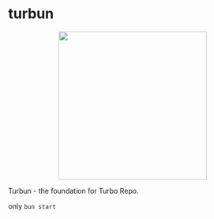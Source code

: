 # turbun

<p align="center">
  <img width="auto" height="300" src="https://i.hizliresim.com/eo3odgj.png">
</p>

Turbun - the foundation for Turbo Repo.

only ```bun start```
